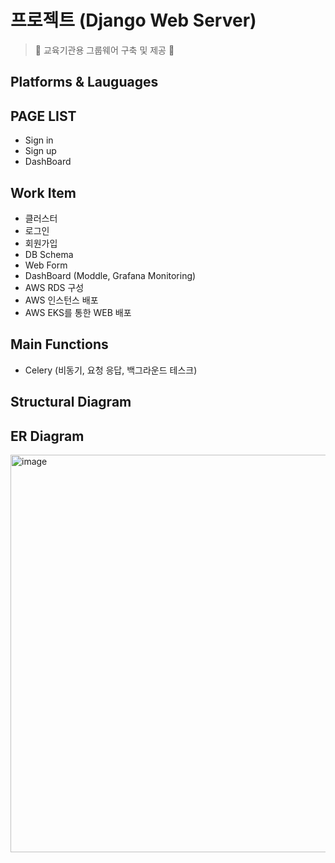 # 프로젝트 (Django Web Server)

> 🐤 교육기관용 그룹웨어 구축 및 제공 🐤

## Platforms & Lauguages


## PAGE LIST
- Sign in
- Sign up
- DashBoard

## Work Item
- 클러스터
- 로그인
- 회원가입
- DB Schema
- Web Form
- DashBoard (Moddle, Grafana Monitoring)
- AWS RDS 구성
- AWS 인스턴스 배포
- AWS EKS를 통한 WEB 배포

## Main Functions
- Celery (비동기, 요청 응답, 백그라운드 테스크)

## Structural Diagram

## ER Diagram
<img width="636" alt="image" src="https://user-images.githubusercontent.com/70618223/203917608-0240a4b6-f237-4997-a1e1-8aa9dc357e1f.png">
